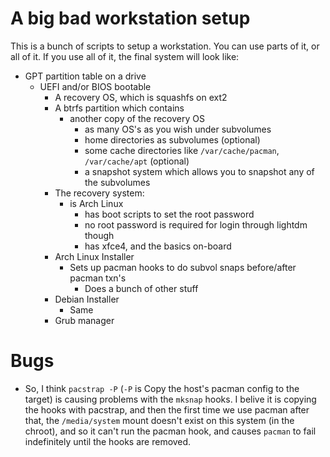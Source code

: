 # A big bad workstation setup 

This is a bunch of scripts to setup a workstation.  You can use parts of it, or all of it.  If you use all of it, the final system will look like:

 - GPT partition table on a drive
   - UEFI and/or BIOS bootable
	 - A recovery OS, which is squashfs on ext2 
	 - A btrfs partition which contains
	   - another copy of the recovery OS
		 - as many OS's as you wish under subvolumes
		 - home directories as subvolumes (optional)
		 - some cache directories like `/var/cache/pacman`, `/var/cache/apt` (optional)
		 - a snapshot system which allows you to snapshot any of the subvolumes
	 - The recovery system:
	   - is Arch Linux
		 - has boot scripts to set the root password
		 - no root password is required for login through lightdm though
		 - has xfce4, and the basics on-board
	 - Arch Linux Installer
	   - Sets up pacman hooks to do subvol snaps before/after pacman txn's
		 - Does a bunch of other stuff
	 - Debian Installer
	   - Same
	 - Grub manager 

# Bugs

 
 - So, I think `pacstrap -P` (`-P` is Copy the host's pacman config to the target) is causing problems with the `mksnap` hooks.  I belive it is copying the hooks with pacstrap, and then the first time we use pacman after that, the `/media/system` mount doesn't exist on this system (in the chroot), and so it can't run the pacman hook, and causes `pacman` to fail indefinitely until the hooks are removed.  
